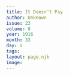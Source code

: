 ```yaml
---
title: It Doesn’t Pay
author: Unknown
issue: 23
volume: 8
year: 1916
month: 33
day: V
tags:
layout: page.njk
image:
---
```

